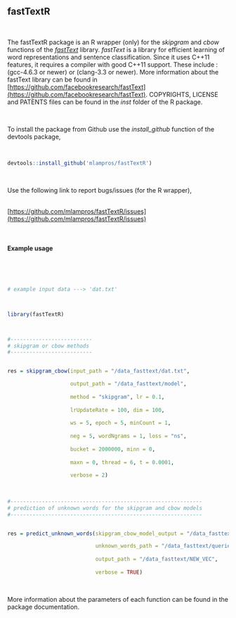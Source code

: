 
## fastTextR
<br>

The fastTextR package is an R wrapper (only) for the *skipgram* and *cbow* functions of the [*fastText*](https://github.com/facebookresearch/fastText) library. *fastText* is a library for efficient learning of word representations and sentence classification. Since it uses C++11 features, it requires a compiler with good C++11 support. These include : (gcc-4.6.3 or newer) or (clang-3.3 or newer). More information about the fastText library can be found in [https://github.com/facebookresearch/fastText](https://github.com/facebookresearch/fastText). COPYRIGHTS, LICENSE and PATENTS files can be found in the *inst* folder of the R package.

<br>

To install the package from Github use the *install_github* function of the devtools package,
<br><br>

```R

devtools::install_github('mlampros/fastTextR')


```
<br>

Use the following link to report bugs/issues (for the R wrapper),
<br><br>

[https://github.com/mlampros/fastTextR/issues](https://github.com/mlampros/fastTextR/issues)


<br>

#### **Example usage**


<br>

```R


# example input data ---> 'dat.txt'



library(fastTextR)



#--------------------------
# skipgram or cbow methods
#--------------------------


res = skipgram_cbow(input_path = "/data_fasttext/dat.txt",

                    output_path = "/data_fasttext/model", 
                    
                    method = "skipgram", lr = 0.1, 
                    
                    lrUpdateRate = 100, dim = 100,
                    
                    ws = 5, epoch = 5, minCount = 1, 
                    
                    neg = 5, wordNgrams = 1, loss = "ns", 
                    
                    bucket = 2000000, minn = 0,
                    
                    maxn = 0, thread = 6, t = 0.0001, 
                    
                    verbose = 2)
                    
                    
                
#-------------------------------------------------------------
# prediction of unknown words for the skipgram and cbow models
#-------------------------------------------------------------


res = predict_unknown_words(skipgram_cbow_model_output = "/data_fasttext/model.bin",

                            unknown_words_path = "/data_fasttext/queries.txt",
                            
                            output_path = "/data_fasttext/NEW_VEC",
                            
                            verbose = TRUE)

```

<br>

More information about the parameters of each function can be found in the package documentation.


<br>